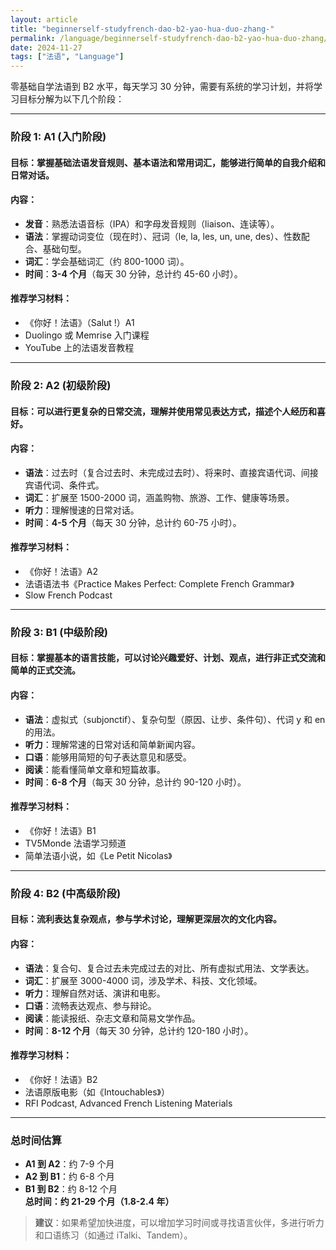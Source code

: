 ```yaml
---
layout: article
title: "beginnerself-studyfrench-dao-b2-yao-hua-duo-zhang-"
permalink: /language/beginnerself-studyfrench-dao-b2-yao-hua-duo-zhang/
date: 2024-11-27
tags: ["法语", "Language"]
---
```


零基础自学法语到 B2 水平，每天学习 30 分钟，需要有系统的学习计划，并将学习目标分解为以下几个阶段：

---

### **阶段 1: A1 (入门阶段)**  
#### **目标**：掌握基础法语发音规则、基本语法和常用词汇，能够进行简单的自我介绍和日常对话。  
#### **内容**：  
- **发音**：熟悉法语音标（IPA）和字母发音规则（liaison、连读等）。  
- **语法**：掌握动词变位（现在时）、冠词（le, la, les, un, une, des）、性数配合、基础句型。  
- **词汇**：学会基础词汇（约 800-1000 词）。  
- **时间**：**3-4 个月**（每天 30 分钟，总计约 45-60 小时）。  
#### **推荐学习材料**：  
- 《你好！法语》（Salut !）A1  
- Duolingo 或 Memrise 入门课程  
- YouTube 上的法语发音教程  

---

### **阶段 2: A2 (初级阶段)**  
#### **目标**：可以进行更复杂的日常交流，理解并使用常见表达方式，描述个人经历和喜好。  
#### **内容**：  
- **语法**：过去时（复合过去时、未完成过去时）、将来时、直接宾语代词、间接宾语代词、条件式。  
- **词汇**：扩展至 1500-2000 词，涵盖购物、旅游、工作、健康等场景。  
- **听力**：理解慢速的日常对话。  
- **时间**：**4-5 个月**（每天 30 分钟，总计约 60-75 小时）。  
#### **推荐学习材料**：  
- 《你好！法语》A2  
- 法语语法书《Practice Makes Perfect: Complete French Grammar》  
- Slow French Podcast  

---

### **阶段 3: B1 (中级阶段)**  
#### **目标**：掌握基本的语言技能，可以讨论兴趣爱好、计划、观点，进行非正式交流和简单的正式交流。  
#### **内容**：  
- **语法**：虚拟式（subjonctif）、复杂句型（原因、让步、条件句）、代词 y 和 en 的用法。  
- **听力**：理解常速的日常对话和简单新闻内容。  
- **口语**：能够用简短的句子表达意见和感受。  
- **阅读**：能看懂简单文章和短篇故事。  
- **时间**：**6-8 个月**（每天 30 分钟，总计约 90-120 小时）。  
#### **推荐学习材料**：  
- 《你好！法语》B1  
- TV5Monde 法语学习频道  
- 简单法语小说，如《Le Petit Nicolas》

---

### **阶段 4: B2 (中高级阶段)**  
#### **目标**：流利表达复杂观点，参与学术讨论，理解更深层次的文化内容。  
#### **内容**：  
- **语法**：复合句、复合过去未完成过去的对比、所有虚拟式用法、文学表达。  
- **词汇**：扩展至 3000-4000 词，涉及学术、科技、文化领域。  
- **听力**：理解自然对话、演讲和电影。  
- **口语**：流畅表达观点、参与辩论。  
- **阅读**：能读报纸、杂志文章和简易文学作品。  
- **时间**：**8-12 个月**（每天 30 分钟，总计约 120-180 小时）。  
#### **推荐学习材料**：  
- 《你好！法语》B2  
- 法语原版电影（如《Intouchables》）  
- RFI Podcast, Advanced French Listening Materials  

---

### **总时间估算**  
- **A1 到 A2**：约 7-9 个月  
- **A2 到 B1**：约 6-8 个月  
- **B1 到 B2**：约 8-12 个月  
**总时间：约 21-29 个月（1.8-2.4 年）**

> **建议**：如果希望加快进度，可以增加学习时间或寻找语言伙伴，多进行听力和口语练习（如通过 iTalki、Tandem）。